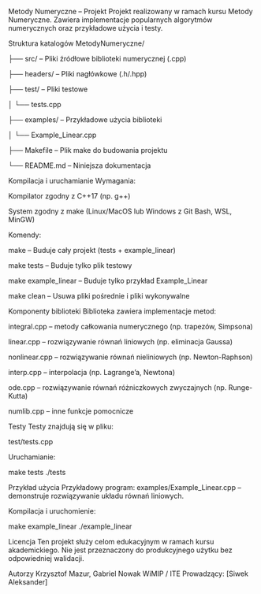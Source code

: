 Metody Numeryczne – Projekt
Projekt realizowany w ramach kursu Metody Numeryczne. Zawiera implementacje popularnych algorytmów numerycznych oraz przykładowe użycia i testy.

Struktura katalogów
MetodyNumeryczne/

├── src/ – Pliki źródłowe biblioteki numerycznej (.cpp)

├── headers/ – Pliki nagłówkowe (.h/.hpp)

├── test/ – Pliki testowe

│ └── tests.cpp

├── examples/ – Przykładowe użycia biblioteki

│ └── Example_Linear.cpp

├── Makefile – Plik make do budowania projektu

└── README.md – Niniejsza dokumentacja


Kompilacja i uruchamianie
Wymagania:

Kompilator zgodny z C++17 (np. g++)

System zgodny z make (Linux/MacOS lub Windows z Git Bash, WSL, MinGW)

Komendy:

make
– Buduje cały projekt (tests + example_linear)

make tests
– Buduje tylko plik testowy

make example_linear
– Buduje tylko przykład Example_Linear

make clean
– Usuwa pliki pośrednie i pliki wykonywalne

Komponenty biblioteki
Biblioteka zawiera implementacje metod:

integral.cpp – metody całkowania numerycznego (np. trapezów, Simpsona)

linear.cpp – rozwiązywanie równań liniowych (np. eliminacja Gaussa)

nonlinear.cpp – rozwiązywanie równań nieliniowych (np. Newton-Raphson)

interp.cpp – interpolacja (np. Lagrange’a, Newtona)

ode.cpp – rozwiązywanie równań różniczkowych zwyczajnych (np. Runge-Kutta)

numlib.cpp – inne funkcje pomocnicze

Testy
Testy znajdują się w pliku:

test/tests.cpp

Uruchamianie:

make tests
./tests

Przykład użycia
Przykładowy program:
examples/Example_Linear.cpp – demonstruje rozwiązywanie układu równań liniowych.

Kompilacja i uruchomienie:

make example_linear
./example_linear

Licencja
Ten projekt służy celom edukacyjnym w ramach kursu akademickiego.
Nie jest przeznaczony do produkcyjnego użytku bez odpowiedniej walidacji.

Autorzy
Krzysztof Mazur, Gabriel Nowak
WiMIP / ITE
Prowadzący: [Siwek Aleksander]

